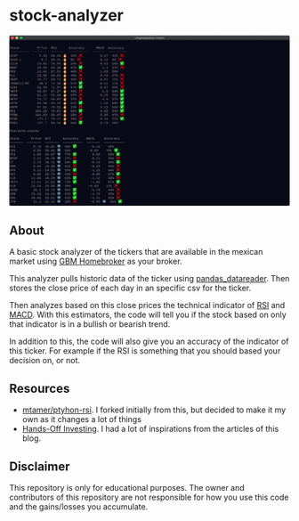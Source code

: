 # stock-analyzer

![Example](./images/example.png)

## About

A basic stock analyzer of the tickers that are available in the mexican market using [GBM Homebroker](https://plus.gbm.com/index.html) as your broker.

This analyzer pulls historic data of the ticker using [pandas_datareader](https://pandas-datareader.readthedocs.io/en/latest/). Then stores the close price of each day in an specific csv for the ticker.

Then analyzes based on this close prices the technical indicator of [RSI](https://www.investopedia.com/terms/r/rsi.asp) and [MACD](https://www.investopedia.com/terms/m/macd.asp). With this estimators, the code will tell you if the stock based on only that indicator is in a bullish or bearish trend.

In addition to this, the code will also give you an accuracy of the indicator of this ticker. For example if the RSI is something that you should based your decision on, or not.

## Resources

- [mtamer/ptyhon-rsi](https://github.com/mtamer/python-rsi). I forked initially from this, but decided to make it my own as it changes a lot of things
- [Hands-Off Investing](https://handsoffinvesting.com). I had a lot of inspirations from the articles of this blog.

## Disclaimer

This repository is only for educational purposes. The owner and contributors of this repository are not responsible for how you use this code and the gains/losses you accumulate.
